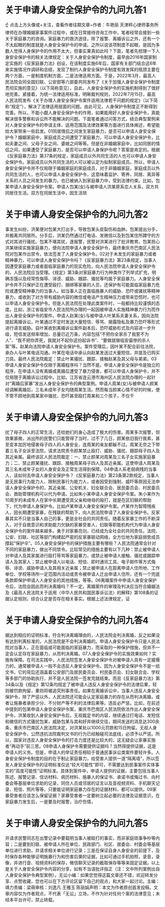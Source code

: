 # 关于申请人身安全保护令的九问九答1

☝ 点击上方头像或+关注，查看作者往期文章~作者：牛艳丽 天津秤心律师事务所律师在办理婚姻家事案件过程中，或在日常接待咨询工作中，笔者经常会接到一些关于家庭暴力的咨询。家庭暴力的救济途径，除了报警、离婚诉讼之外，还有一个不太起眼的制度就是人身安全保护令的申请。之所以说该项制度不起眼，是因为多数人觉得人身保护令的作用不太大，但事实果真如此吗？下面，笔者先梳理一下人身安全保护令的相关法律规定：关于人身安全保护令制度，最早由2016年国家制定实施的《反家庭暴力法》创设，在该制度实施6年后，国家有关部门结合这6年来实施情况作调研和总结，发现了制约人身安全保护令制度有效发挥的瓶颈主要在两个方面，一是制度机制方面，二是法律适用方面。于是，2022年3月，最高人民法院会同全国妇联、公安部等六部委共同发布了《关于加强人身安全保护令制度贯彻实施的意见》（以下简称意见），自此，人身安全保护令的实施机制得到了很好地完善。紧接着，为统一法律适用标准，明晰裁判规则，2022年7月15日，最高人民法院发布《关于办理人身安全保护令案件适用法律若干问题的规定》（以下简称“规定”），解决了法律适用层面的问题。由此可见，人身保护令制度正不断得到完善。所以，不能小觑人身安全保护令的作用，如果能用好人身安全保护令，真能解决很多警察和诉讼所不能解决的问题。下面笔者通过问答方式，结合典型案例来对人身安全保护令的申请主体、适用范围及法律效果等方面进行具体阐述，希望能给大家带来一些启发。01同居情侣之间发生家庭暴力，是否可以申请人身安全保护令？婚姻家庭中，家庭成员之间遭受了家庭暴力，可以申请人身安全保护令，比如夫妻之间、父母子女之间、婆媳之间等等。但是在非婚姻家庭中，比如同居的情侣之间，如果遭受了家庭暴力，是否可以申请人身保护令呢？答案是肯定的。根据《反家庭暴力法》第37条的规定，家庭成员以外共同生活的人也可以申请人身安全保护令。家庭成员以外共同生活的人可以被认定为拟制家庭成员。所以，申请人身安全保护令并不仅局限于婚姻家庭的家庭成员，对于非婚姻家庭，家庭成员以外共同生活的人，也可以申请人身安全保护令，这意味着监护、寄养、同居、离异等关系的人员之间发生的暴力，也已被纳入到家庭暴力中，受到法律约束。比如，包某申请人身安全保护令案。申请人包某(女)与被申请人洪某原系恋人关系，双方共同居住生活。双方在同居生活中，因生活琐

# 关于申请人身安全保护令的九问九答2

事发生纠纷，洪某便对包某大打出手，导致包某头皮裂伤和血肿。包某提出分手，并搬离共同居所。分手后，洪某仍然通过打电话、发微信以及到包某住所蹲守的方式对其进行骚扰。包某不堪其扰，遂报警，民警对洪某进行了批评教育。包某担心洪某继续实施家庭暴力，便向法院申请人身安全保护令，最终重庆市巴南区人民法院对包某作出禁令，依法签发了人身安全保护令。02对于未发生的家庭暴力或者精神暴力，可以申请人身安全保护令吗？《反家庭暴力法》第23条规定，当事人因遭受家庭暴力或者面临家庭暴力的现实危险，向人民法院申请人身安全保护令的，人民法院应当受理。《规定》第3条对家庭暴力行为种类作了列举式扩充，明确冻饿以及经常性侮辱、诽谤、威胁、跟踪、骚扰等均属于家庭暴力。人身安全保护令并不只保护正在遭受殴打、捆绑等家暴的人员，还保护有可能面临家庭暴力危险或遭受精神暴力的当事人。如当事人正在面临施暴人的威胁、恐吓或骚扰等精神暴力，或收到了对方带有威胁内容的微信或电话产生精神压力或带来恐慌时，也可以申请人身安全保护令。但是人民法院在处理此类案件时，一般都持比较谨慎的态度。比如，浙江省临安市人民法院所办理的一起因被申请人实施精神暴力行为而作出人身安全保护令的案件。申请人赵某(女)与被申请人叶某系夫妻关系，因向法院提起离婚诉讼，叶某通过不定时发送大量短信、辱骂、揭露隐私及暴力恐吓等形式进行语言威胁。自叶某收到离婚诉讼案件副本后，恐吓威胁形式及内容进一步升级，短信发送频率增加，总量已近万条，内容包括“不把你全家杀了我誓不为人”、“我不把你弄死，我就对不起你这份起诉书”、“要做就做临安最惨的杀人案”等。赵某向法院申请人身安全保护令。案件受理后，因叶某不配合前往法院，承办人与叶某电话沟通。叶某在电话中承认向赵某发送过大量短信，并提及已购买刀具。最终人民法院裁定：禁止叶某骚扰、跟踪、接触赵某及其父母与弟弟。03申请人身安全保护令仅限于离婚程序吗？当然不是。申请人身安全保护令是独立的程序，在申请人没有离婚或离婚后遭受了暴力侵害，都可以申请人身保护令，并不仅局限于离婚诉讼过程中。比如，江苏省连云港市海州区人民法院办理的一起针对“离婚后家暴”发出人身安全保护令的典型案例。申请人周某(女)与被申请人颜某经调解离婚后，三名未成年子女均随周某生活。然而每当颜某心情不好的时候，便不管不顾地到周某家中骚扰、恐吓甚至殴打周某和三个孩子，不仅干

# 关于申请人身安全保护令的九问九答3

扰了母子四人的正常生活，还给她们的身心造成了极大的伤害。周某多次报警，但效果甚微，派出所的民警们只能管得了当时，过不了几日，颜某依旧我行我素，甚至变本加厉地侵害母子四人的人身安全，连周某的亲友都躲不过。周某无奈之下带着三名子女诉至法院，请求法院责令颜某禁止殴打、威胁、骚扰、跟踪母子四人及其近亲属。最终该区人民法院裁定：一、禁止颜某对周某及三名子女实施家庭暴力；二、禁止颜某骚扰、跟踪、接触周某母子四人及其近亲属。这使申请人周某及其三名未成年子女的人身安全及正常生活得到保障。04申请人系老弱病残的当事人，该如何去申请人身安全保护令？《反家庭暴力法》第23条第2款规定，当事人是无民事行为能力人、限制民事行为能力人，或者因受到强制、威吓等原因无法申请人身安全保护令的，其近亲属、公安机关、妇女联合会、居民委员会、村民委员会、救助管理机构可以代为申请。比如朱小某申请人身安全保护令案。朱小某作为10周岁的未成年人在家中长期遭受其父亲和继母的殴打，就是在区妇联的帮助下，代为申请人身保护令。比如卢某申请人身安全保护令案。卢某作为智障残疾人，因长期遭受家暴，在残联的帮助下，向人民法院申请了人身安全保护令。反家暴其实不只是当事人自己的事，更是全社会的共同责任。随着反家暴工作的不断深入，对于自救意识和求助能力欠缺的家暴受害人，妇联等职能机构代为申请人身安全保护令的案件越来越多。勇于对家暴亮剑，已经成为全社会的共同责任。法院、公安、妇联、社区等部门构建起严密的反家暴联动网络，全方位地为家庭弱势成员撑起“保护伞”。05人身安全保护令的保护措施主要有哪些？人民法院通常会针对不同的家庭暴力，做出不同禁令。比较常见的措施主要有以下几种：禁止被申请人对申请人及其家属进行殴打辱骂等家庭暴力，或禁止被申请人接触、骚扰或跟踪申请人及其家人；禁止被申请人以电话、短信、即时通讯工具、电子邮件等方式侮辱、诽谤、威胁申请人及其相关近亲属；禁止被申请人在距离申请人住所地、工作单位、学校等场所一定范围内活动或责令被申请人迁出申请人住所，还有一个兜底条款即保护申请人人身安全的其他措施，等等。06离婚案件中申请人身安全保护令后，法院会因此而判决离婚吗？不一定。离婚案件的审理及判决应当符合婚姻法及《最高人民法院关于适用〈中华人民共和国民事诉讼法〉的解释》第108条的证据认定规则，综合认定是否存在相关事实。根据上述法律规定，证

# 关于申请人身安全保护令的九问九答4

据达到相应的证明标准，符合判决离婚理由的，人民法院会判决离婚，反之如果没有达到判离标准的，人民法院是不会判决离婚的。申请人身安全保护令只是人民法院对当事人，正在面临或可能面临的家庭暴力，而采取的一种保护措施，但并不一定会认定存在家庭暴力，从而判决离婚。07人身安全保护令的实施效果如何？实施有保障。在司法实践中，人民法院签发人身安全保护令对被申请人具有一定威慑力的，通常被申请人一般不会违反人身安全保护令。因为人身安全保护令不是一纸文书，它的背后还涵盖着公安部门及居民委员会、村民委员会、妇女联合会、学校等多部门的协助执行，并不是人民法院一签发完就结束。而且《反家庭暴力法》第34条以及《规定》第12条均规定了被申请人违反人身安全保护令的法律后果，轻则被罚款拘留，重则将被追究刑事责任。如果在离婚诉讼中，当事人违反人身安全保护令，除了严惩以外，人民法院还可能会认定家庭暴力的存在从而判决离婚，或者让施暴者承担少分、不分财产等不利的法律后果等。违反必严惩。比如，在前述中提到的包某申请人身安全保护令案，重庆市巴南区人民法院依法作出人身安全保护令，洪某收到人身安全保护令后，无视裁定书的内容，继续通过打电话、发短信和微信的方式骚扰包某，威胁包某与其和好并继续交往，期间发送的消息达300余条，重庆市巴南区人民法院决定，对洪某处以1000元罚款和15日拘留。无视人身安全保护令，公然违抗法院裁判文书的行为已经触碰司法底线，必须予以严惩。所以，国家对违反人身安全保护令的打击力度还是比较大的，这无疑会让家暴实施者“再动手”前三思。08申请人身保护令需要提供证据吗？当然得提供证据，这是申请人的义务。但是，申请人的举证责任相较于普通民事诉讼类案件要轻许多。人身安全保护令制度的目的在于制止家庭暴力，给受害人提供一道“隔离墙”，所以签发人身安全保护令的证明标准仅达“较大可能性”即可，不需要达到民事案件实体事实的“高度可能性”证明标准。具体到案件中，申请人提供的证据，主要包括当事人陈述、报警记录、信访材料、病历材料、施暴人的保证书、承诺书或悔过书、向村委会等基层单位求助的记录，同住人员或邻居的证言以及音视频资料、手机聊天记录、短信、照片等等，只要能证明家庭暴力存在的证据材料，都可以提供。09家暴受害者应该怎么保留证据？家暴受害者一定要树立起必要的法律及证据意识，在家庭暴力发生后，一是要及时报警，治疗伤情，

# 关于申请人身安全保护令的九问九答5

并请求民警同志在出警记录中要载明当事人被殴打的事实，而非家庭琐事争吵等内容；二是要到妇联、被申请人所在单位、民政部门、社区、居委会、村委会等基层单位进行求助，并请求相关单位进行记录；三是在保证自身人身安全的前提下，及时保存各种能够证明施暴行为和伤害后果的证据，比如可通过手机拍照，录音，录像，并进行音、视频资料的保存，微信聊天记录的截取保存等等来固定证据。以上是关于人身安全保护令内容的分享，如有不当请批评指正（注：文中所列案例出自人身安全保护令典型案例）。无讼小编：如果您觉得这篇文章还不错，欢迎转发分享、点赞收藏，您也可以在下方评论区留下自己的观点，和大家一起讨论。主编：靖力责编：梁萌审核：刘逸凡 王雅玉 陈丽娟声明：本文为作者原创首发投稿，文章内容仅为作者观点，不代表「无讼」立场，不作为针对任何个案的法律意见；未经本平台许可，禁止转载。

